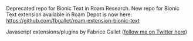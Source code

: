 Deprecated repo for Bionic Text in Roam Research. New repo for Bionic Text extension available in Roam Depot is now here: https://github.com/fbgallet/roam-extension-bionic-text


Javascript extensions/plugins by Fabrice Gallet ([follow me on Twitter here](https://twitter.com/fbgallet))

